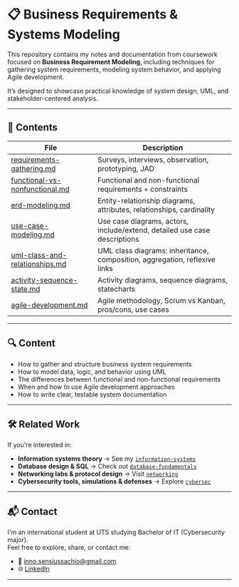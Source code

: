 # 📋 Business Requirements & Systems Modeling

This repository contains my notes and documentation from coursework focused on **Business Requirement Modeling**, including techniques for gathering system requirements, modeling system behavior, and applying Agile development.

It’s designed to showcase practical knowledge of system design, UML, and stakeholder-centered analysis.

---

## 📁 Contents

| File | Description |
|------|-------------|
| [requirements-gathering.md](requirements-gathering.md) | Surveys, interviews, observation, prototyping, JAD |
| [functional-vs-nonfunctional.md](functional-vs-nonfunctional.md) | Functional and non-functional requirements + constraints |
| [erd-modeling.md](erd-modeling.md) | Entity-relationship diagrams, attributes, relationships, cardinality |
| [use-case-modeling.md](use-case-modeling.md) | Use case diagrams, actors, include/extend, detailed use case descriptions |
| [uml-class-and-relationships.md](uml-class-and-relationships.md) | UML class diagrams: inheritance, composition, aggregation, reflexive links |
| [activity-sequence-state.md](activity-sequence-state.md) | Activity diagrams, sequence diagrams, statecharts |
| [agile-development.md](agile-development.md) | Agile methodology, Scrum vs Kanban, pros/cons, use cases |

---

## 🔍 Content

- How to gather and structure business system requirements
- How to model data, logic, and behavior using UML
- The differences between functional and non-functional requirements
- When and how to use Agile development approaches
- How to write clear, testable system documentation

---

## 🛠 Related Work

If you're interested in:
- **Information systems theory** → See my [`information-systems`](https://github.com/inno2007/information-systems)
- **Database design & SQL** → Check out [`database-fundamentals`](https://github.com/inno2007/database-fundamentals)
- **Networking labs & protocol design** → Visit [`networking`](https://github.com/inno2007/networking)
- **Cybersecurity tools, simulations & defenses** → Explore [`cybersec`](https://github.com/inno2007/cybersec)

---

## 📬 Contact

I'm an international student at UTS studying Bachelor of IT (Cybersecurity major).  
Feel free to explore, share, or contact me:

- 📧 inno.sensiussachio@gmail.com
- 🌐 [LinkedIn](https://linkedin.com/in/innosensius-sachio)

---
